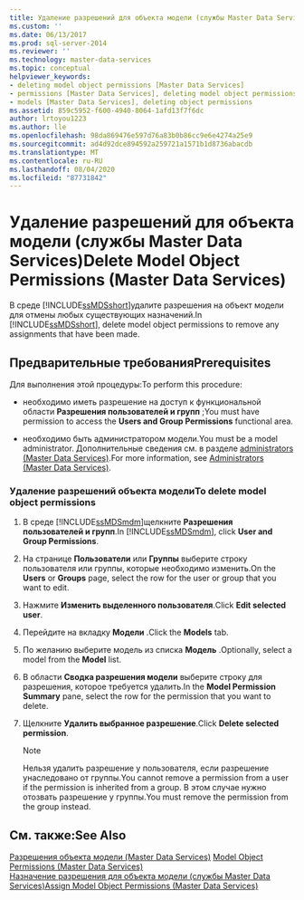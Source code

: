 ```yaml
---
title: Удаление разрешений для объекта модели (службы Master Data Services) | Документы Майкрософт
ms.custom: ''
ms.date: 06/13/2017
ms.prod: sql-server-2014
ms.reviewer: ''
ms.technology: master-data-services
ms.topic: conceptual
helpviewer_keywords:
- deleting model object permissions [Master Data Services]
- permissions [Master Data Services], deleting model object permissions
- models [Master Data Services], deleting object permissions
ms.assetid: 859c5952-f600-4940-8064-1afd13f7f6dc
author: lrtoyou1223
ms.author: lle
ms.openlocfilehash: 98da869476e597d76a83b0b86cc9e6e4274a25e9
ms.sourcegitcommit: ad4d92dce894592a259721a1571b1d8736abacdb
ms.translationtype: MT
ms.contentlocale: ru-RU
ms.lasthandoff: 08/04/2020
ms.locfileid: "87731842"
---
```

# <a name="delete-model-object-permissions-master-data-services"></a><span data-ttu-id="bfca8-102">Удаление разрешений для объекта модели (службы Master Data Services)</span><span class="sxs-lookup"><span data-stu-id="bfca8-102">Delete Model Object Permissions (Master Data Services)</span></span>
  <span data-ttu-id="bfca8-103">В среде [!INCLUDE[ssMDSshort](../includes/ssmdsshort-md.md)]удалите разрешения на объект модели для отмены любых существующих назначений.</span><span class="sxs-lookup"><span data-stu-id="bfca8-103">In [!INCLUDE[ssMDSshort](../includes/ssmdsshort-md.md)], delete model object permissions to remove any assignments that have been made.</span></span>  
  
## <a name="prerequisites"></a><span data-ttu-id="bfca8-104">Предварительные требования</span><span class="sxs-lookup"><span data-stu-id="bfca8-104">Prerequisites</span></span>  
 <span data-ttu-id="bfca8-105">Для выполнения этой процедуры:</span><span class="sxs-lookup"><span data-stu-id="bfca8-105">To perform this procedure:</span></span>  
  
-   <span data-ttu-id="bfca8-106">необходимо иметь разрешение на доступ к функциональной области **Разрешения пользователей и групп** ;</span><span class="sxs-lookup"><span data-stu-id="bfca8-106">You must have permission to access the **Users and Group Permissions** functional area.</span></span>  
  
-   <span data-ttu-id="bfca8-107">необходимо быть администратором модели.</span><span class="sxs-lookup"><span data-stu-id="bfca8-107">You must be a model administrator.</span></span> <span data-ttu-id="bfca8-108">Дополнительные сведения см. в разделе [administrators &#40;Master Data Services&#41;](administrators-master-data-services.md).</span><span class="sxs-lookup"><span data-stu-id="bfca8-108">For more information, see [Administrators &#40;Master Data Services&#41;](administrators-master-data-services.md).</span></span>  
  
### <a name="to-delete-model-object-permissions"></a><span data-ttu-id="bfca8-109">Удаление разрешений объекта модели</span><span class="sxs-lookup"><span data-stu-id="bfca8-109">To delete model object permissions</span></span>  
  
1.  <span data-ttu-id="bfca8-110">В среде [!INCLUDE[ssMDSmdm](../includes/ssmdsmdm-md.md)]щелкните **Разрешения пользователей и групп**.</span><span class="sxs-lookup"><span data-stu-id="bfca8-110">In [!INCLUDE[ssMDSmdm](../includes/ssmdsmdm-md.md)], click **User and Group Permissions**.</span></span>  
  
2.  <span data-ttu-id="bfca8-111">На странице **Пользователи** или **Группы** выберите строку пользователя или группы, которые необходимо изменить.</span><span class="sxs-lookup"><span data-stu-id="bfca8-111">On the **Users** or **Groups** page, select the row for the user or group that you want to edit.</span></span>  
  
3.  <span data-ttu-id="bfca8-112">Нажмите **Изменить выделенного пользователя**.</span><span class="sxs-lookup"><span data-stu-id="bfca8-112">Click **Edit selected user**.</span></span>  
  
4.  <span data-ttu-id="bfca8-113">Перейдите на вкладку **Модели** .</span><span class="sxs-lookup"><span data-stu-id="bfca8-113">Click the **Models** tab.</span></span>  
  
5.  <span data-ttu-id="bfca8-114">По желанию выберите модель из списка **Модель** .</span><span class="sxs-lookup"><span data-stu-id="bfca8-114">Optionally, select a model from the **Model** list.</span></span>  
  
6.  <span data-ttu-id="bfca8-115">В области **Сводка разрешения модели** выберите строку для разрешения, которое требуется удалить.</span><span class="sxs-lookup"><span data-stu-id="bfca8-115">In the **Model Permission Summary** pane, select the row for the permission that you want to delete.</span></span>  
  
7.  <span data-ttu-id="bfca8-116">Щелкните **Удалить выбранное разрешение**.</span><span class="sxs-lookup"><span data-stu-id="bfca8-116">Click **Delete selected permission**.</span></span>  
  
    > [!NOTE]  
    >  <span data-ttu-id="bfca8-117">Нельзя удалить разрешение у пользователя, если разрешение унаследовано от группы.</span><span class="sxs-lookup"><span data-stu-id="bfca8-117">You cannot remove a permission from a user if the permission is inherited from a group.</span></span> <span data-ttu-id="bfca8-118">В этом случае нужно отозвать разрешение у группы.</span><span class="sxs-lookup"><span data-stu-id="bfca8-118">You must remove the permission from the group instead.</span></span>  
  
## <a name="see-also"></a><span data-ttu-id="bfca8-119">См. также:</span><span class="sxs-lookup"><span data-stu-id="bfca8-119">See Also</span></span>  
 <span data-ttu-id="bfca8-120">[Разрешения объекта модели &#40;Master Data Services&#41;](../../2014/master-data-services/model-object-permissions-master-data-services.md) </span><span class="sxs-lookup"><span data-stu-id="bfca8-120">[Model Object Permissions &#40;Master Data Services&#41;](../../2014/master-data-services/model-object-permissions-master-data-services.md) </span></span>  
 [<span data-ttu-id="bfca8-121">Назначение разрешения для объекта модели (службы Master Data Services)</span><span class="sxs-lookup"><span data-stu-id="bfca8-121">Assign Model Object Permissions &#40;Master Data Services&#41;</span></span>](../../2014/master-data-services/assign-model-object-permissions-master-data-services.md)  
  
  
